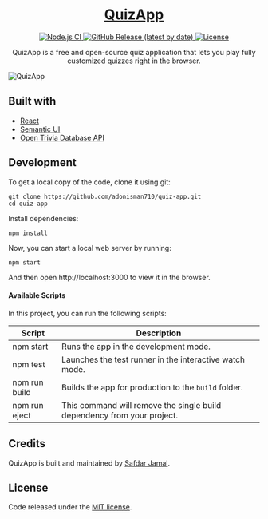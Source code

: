 <h1 align="center">
  <a href="https://quiz-app-yjye.vercel.app/">
    QuizApp
  </a>
</h1>

<p align="center">
  <a href="https://github.com/adonisman710/quiz-app/actions?query=workflow%3A%22Node.js+CI%22">
    <img src="https://github.com/adonisman710/quiz-app/workflows/Node.js%20CI/badge.svg" alt="Node.js CI" />
  </a>
  <a href="https://github.com/adonisman710/quiz-app/releases">
    <img src="https://img.shields.io/github/v/release/adonisman710/quiz-app" alt="GitHub Release (latest by date)" />
  </a>
  <a href="https://github.com/adonisman710/quiz-app/blob/master/LICENSE">
    <img src="https://img.shields.io/github/license/adonisman710/quiz-app" alt="License" />
  </a>
</p>

<p align="center">
  QuizApp is a free and open-source quiz application that lets you play fully customized quizzes right in the browser.
</p>

![QuizApp](https://github.com/adonisman710/quiz-app/assets/48409548/22e9696d-bab4-4aa5-a028-4a4f9ce71777)

## Built with

- [React](http://react.dev)
- [Semantic UI](https://semantic-ui.com)
- [Open Trivia Database API](https://opentdb.com/api_config.php)

## Development

To get a local copy of the code, clone it using git:

```
git clone https://github.com/adonisman710/quiz-app.git
cd quiz-app
```

Install dependencies:

```
npm install
```

Now, you can start a local web server by running:

```
npm start
```

And then open http://localhost:3000 to view it in the browser.

#### Available Scripts

In this project, you can run the following scripts:

| Script        | Description                                                             |
| ------------- | ----------------------------------------------------------------------- |
| npm start     | Runs the app in the development mode.                                   |
| npm test      | Launches the test runner in the interactive watch mode.                 |
| npm run build | Builds the app for production to the `build` folder.                    |
| npm run eject | This command will remove the single build dependency from your project. |

## Credits

QuizApp is built and maintained by [Safdar Jamal](https://https://quiz-app-yjye.vercel.app/).

## License

Code released under the [MIT license](https://github.com/adonisman710/quiz-app/blob/master/LICENSE).
